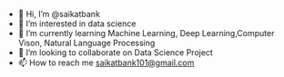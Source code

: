 - 👋 Hi, I’m @saikatbank
- 👀 I’m interested in data science
- 🌱 I’m currently learning Machine Learning, Deep Learning,Computer Vison, Natural Language Processing
- 💞️ I’m looking to collaborate on Data Science Project
- 📫 How to reach me saikatbank101@gmail.com

<!---
saikatbank/saikatbank is a ✨ special ✨ repository because its `README.md` (this file) appears on your GitHub profile.
You can click the Preview link to take a look at your changes.
--->
